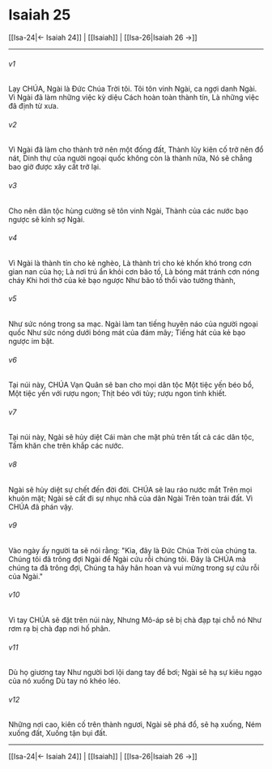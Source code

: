 # Isaiah 25

[[Isa-24|← Isaiah 24]] | [[Isaiah]] | [[Isa-26|Isaiah 26 →]]
***



###### v1 
Lạy CHÚA, Ngài là Đức Chúa Trời tôi. Tôi tôn vinh Ngài, ca ngợi danh Ngài. Vì Ngài đã làm những việc kỳ diệu Cách hoàn toàn thành tín, Là những việc đã định từ xưa. 

###### v2 
Vì Ngài đã làm cho thành trở nên một đống đất, Thành lũy kiên cố trở nên đổ nát, Dinh thự của người ngoại quốc không còn là thành nữa, Nó sẽ chẳng bao giờ được xây cất trở lại. 

###### v3 
Cho nên dân tộc hùng cường sẽ tôn vinh Ngài, Thành của các nước bạo ngược sẽ kính sợ Ngài. 

###### v4 
Vì Ngài là thành tín cho kẻ nghèo, Là thành trì cho kẻ khốn khó trong cơn gian nan của họ; Là nơi trú ẩn khỏi cơn bão tố, Là bóng mát tránh cơn nóng cháy Khi hơi thở của kẻ bạo ngược Như bão tố thổi vào tường thành, 

###### v5 
Như sức nóng trong sa mạc. Ngài làm tan tiếng huyên náo của người ngoại quốc Như sức nóng dưới bóng mát của đám mây; Tiếng hát của kẻ bạo ngược im bặt. 

###### v6 
Tại núi này, CHÚA Vạn Quân sẽ ban cho mọi dân tộc Một tiệc yến béo bổ, Một tiệc yến với rượu ngon; Thịt béo với tủy; rượu ngon tinh khiết. 

###### v7 
Tại núi này, Ngài sẽ hủy diệt Cái màn che mặt phủ trên tất cả các dân tộc, Tấm khăn che trên khắp các nước. 

###### v8 
Ngài sẽ hủy diệt sự chết đến đời đời. CHÚA sẽ lau ráo nước mắt Trên mọi khuôn mặt; Ngài sẽ cất đi sự nhục nhã của dân Ngài Trên toàn trái đất. Vì CHÚA đã phán vậy. 

###### v9 
Vào ngày ấy người ta sẽ nói rằng: "Kìa, đây là Đức Chúa Trời của chúng ta. Chúng tôi đã trông đợi Ngài để Ngài cứu rỗi chúng tôi. Đây là CHÚA mà chúng ta đã trông đợi, Chúng ta hãy hân hoan và vui mừng trong sự cứu rỗi của Ngài." 

###### v10 
Vì tay CHÚA sẽ đặt trên núi này, Nhưng Mô-áp sẽ bị chà đạp tại chỗ nó Như rơm rạ bị chà đạp nơi hố phân. 

###### v11 
Dù họ giương tay Như người bơi lội dang tay để bơi; Ngài sẽ hạ sự kiêu ngạo của nó xuống Dù tay nó khéo léo. 

###### v12 
Những nơi cao, kiên cố trên thành ngươi, Ngài sẽ phá đổ, sẽ hạ xuống, Ném xuống đất, Xuống tận bụi đất.

***
[[Isa-24|← Isaiah 24]] | [[Isaiah]] | [[Isa-26|Isaiah 26 →]]
